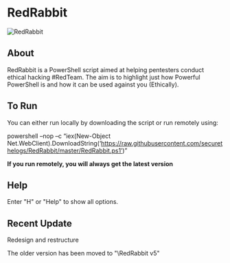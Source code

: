 # RedRabbit

![RedRabbit](https://ctrla1tdel.files.wordpress.com/2020/07/redrabbit-new.gif)

## About

RedRabbit is a PowerShell script aimed at helping pentesters conduct ethical hacking #RedTeam. 
The aim is to highlight just how Powerful PowerShell is and how it can be used against you (Ethically).

## To Run

You can either run locally by downloading the script or run remotely using: 

powershell –nop –c “iex(New-Object Net.WebClient).DownloadString(‘https://raw.githubusercontent.com/securethelogs/RedRabbit/master/RedRabbit.ps1’)”

<b>If you run remotely, you will always get the latest version</b>

## Help

Enter "H" or "Help" to show all options. 

## Recent Update

Redesign and restructure

The older version has been moved to "\RedRabbit v5" 



